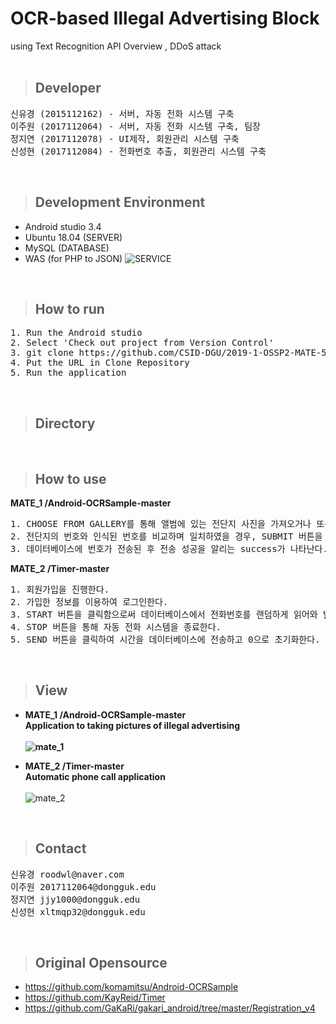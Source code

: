 # OCR-based Illegal Advertising Block <br/> 
  using Text Recognition API Overview ,
  DDoS attack<br/>
<br/>

> ## Developer
<pre>
신유경 (2015112162) - 서버, 자동 전화 시스템 구축
이주원 (2017112064) - 서버, 자동 전화 시스템 구축, 팀장
정지연 (2017112078) - UI제작, 회원관리 시스템 구축
신성현 (2017112084) - 전화번호 추출, 회원관리 시스템 구축
</pre><br/>
 
> ## Development Environment
* Android studio 3.4
* Ubuntu 18.04 (SERVER)
* MySQL (DATABASE)
* WAS (for PHP to JSON)
![SERVICE](https://user-images.githubusercontent.com/48276522/59757414-a91de780-92c6-11e9-9544-9bb51c722df7.PNG)
<br/>

> ## How to run<br/>
<pre>
1. Run the Android studio
2. Select 'Check out project from Version Control'
3. git clone https://github.com/CSID-DGU/2019-1-OSSP2-MATE-5.git
4. Put the URL in Clone Repository
5. Run the application
</pre></br>

> ## Directory

</br>

> ## How to use
<b>MATE_1 /Android-OCRSample-master</b></br>
<pre>
1. CHOOSE FROM GALLERY를 통해 앨범에 있는 전단지 사진을 가져오거나 또는 TAKE A PHOTO을 통해 전단지 사진을 찍는다.
2. 전단지의 번호와 인식된 번호를 비교하며 일치하였을 경우, SUBMIT 버튼을 클릭해 데이터베이스에 번호를 전송한다.
3. 데이터베이스에 번호가 전송된 후 전송 성공을 알리는 success가 나타난다.
</pre>
<b>MATE_2 /Timer-master</b></br>
<pre>
1. 회원가입을 진행한다. 
2. 가입한 정보를 이용하여 로그인한다.
3. START 버튼을 클릭함으로써 데이터베이스에서 전화번호를 랜덤하게 읽어와 발신번호 표시 제한으로 전화를 걸기 시작하고 시간을 카운트한다.
4. STOP 버튼을 통해 자동 전화 시스템을 종료한다.
5. SEND 버튼을 클릭하여 시간을 데이터베이스에 전송하고 0으로 초기화한다.
</pre>
<br/>

> ## View

* <b>MATE_1 /Android-OCRSample-master<br/>Application to taking pictures of illegal advertising<br/><br/>
  ![mate_1](https://user-images.githubusercontent.com/48276522/59553640-6dd39e00-8fd2-11e9-807d-57a38ba0adc5.PNG)<br/>

* MATE_2 /Timer-master<br/>Automatic phone call application<br/><br/></b>
  ![mate_2](https://user-images.githubusercontent.com/48276522/59553642-6f9d6180-8fd2-11e9-8ccd-455699fd9917.PNG)<br/>
<br/>

> ## Contact
<pre>
신유경 roodwl@naver.com
이주원 2017112064@dongguk.edu
정지연 jjy1000@dongguk.edu
신성현 xltmqp32@dongguk.edu
</pre></br>

> ## Original Opensource

* https://github.com/komamitsu/Android-OCRSample<br/>
* https://github.com/KayReid/Timer<br/>
* https://github.com/GaKaRi/gakari_android/tree/master/Registration_v4

<br/>
